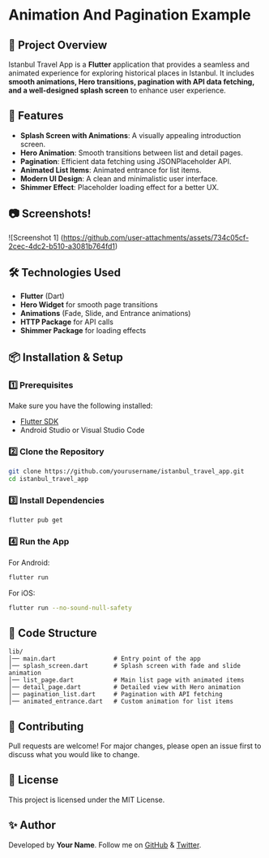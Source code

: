 # Animation And Pagination Example

## 📌 Project Overview
Istanbul Travel App is a **Flutter** application that provides a seamless and animated experience for exploring historical places in Istanbul. It includes **smooth animations, Hero transitions, pagination with API data fetching, and a well-designed splash screen** to enhance user experience.

## 🚀 Features
- **Splash Screen with Animations**: A visually appealing introduction screen.
- **Hero Animation**: Smooth transitions between list and detail pages.
- **Pagination**: Efficient data fetching using JSONPlaceholder API.
- **Animated List Items**: Animated entrance for list items.
- **Modern UI Design**: A clean and minimalistic user interface.
- **Shimmer Effect**: Placeholder loading effect for a better UX.

## 📷 Screenshots! 

![Screenshot 1] (https://github.com/user-attachments/assets/734c05cf-2cec-4dc2-b510-a3081b764fd1)

## 🛠 Technologies Used
- **Flutter** (Dart)
- **Hero Widget** for smooth page transitions
- **Animations** (Fade, Slide, and Entrance animations)
- **HTTP Package** for API calls
- **Shimmer Package** for loading effects

## 📦 Installation & Setup
### 1️⃣ Prerequisites
Make sure you have the following installed:
- [Flutter SDK](https://flutter.dev/docs/get-started/install)
- Android Studio or Visual Studio Code

### 2️⃣ Clone the Repository
```bash
git clone https://github.com/yourusername/istanbul_travel_app.git
cd istanbul_travel_app
```

### 3️⃣ Install Dependencies
```bash
flutter pub get
```

### 4️⃣ Run the App
For Android:
```bash
flutter run
```
For iOS:
```bash
flutter run --no-sound-null-safety
```

## 📜 Code Structure
```
lib/
│── main.dart                # Entry point of the app
│── splash_screen.dart       # Splash screen with fade and slide animation
│── list_page.dart           # Main list page with animated items
│── detail_page.dart         # Detailed view with Hero animation
│── pagination_list.dart     # Pagination with API fetching
│── animated_entrance.dart   # Custom animation for list items
```

## 🤝 Contributing
Pull requests are welcome! For major changes, please open an issue first to discuss what you would like to change.

## 📄 License
This project is licensed under the MIT License.

## ✨ Author
Developed by **Your Name**. Follow me on [GitHub](https://github.com/yourusername) & [Twitter](https://twitter.com/yourhandle).

